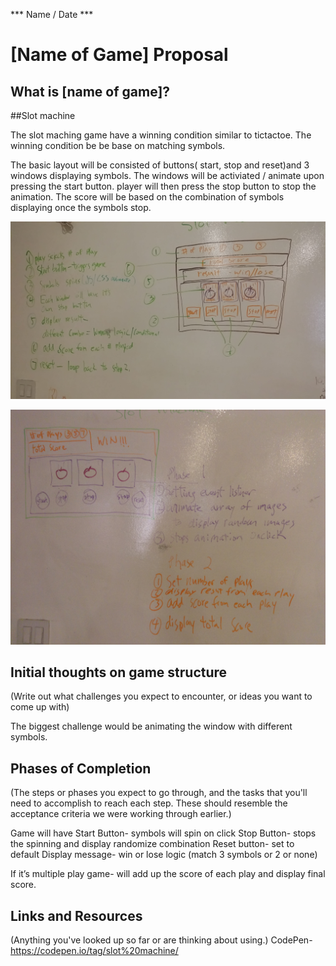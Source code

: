 *** Name / Date ***

# [Name of Game] Proposal

## What is [name of game]?

##Slot machine


The slot maching game have a winning condition similar to tictactoe.
The winning condition be be base on matching symbols.

The basic layout will be consisted of buttons( start, stop and reset)and 3 windows displaying symbols. The windows will be activiated / animate upon pressing the start button. player will then press the stop button to stop the animation. The score will be based on the combination of symbols displaying once the symbols stop.



![img](images/IMG_0008.jpg)

![img](images/IMG_0009.JPG)

## Initial thoughts on game structure

(Write out what challenges you expect to encounter, or ideas you want to come up with)

The biggest challenge would be animating the window with different symbols.


## Phases of Completion

(The steps or phases you expect to go through, and the tasks that you'll need to accomplish to reach each step. These should resemble the acceptance criteria we were working through earlier.)

Game will have 
Start Button- symbols will spin on click
Stop Button- stops the spinning and display randomize combination
Reset button- set to default
Display message- win or lose logic (match 3 symbols or 2 or none)

If it’s multiple play game- will add up the score of each play and display final score.

## Links and Resources

(Anything you've looked up so far or are thinking about using.)
CodePen- https://codepen.io/tag/slot%20machine/ 
